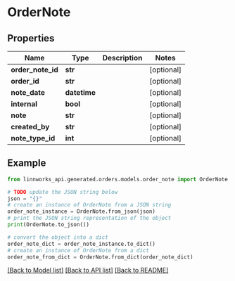 # OrderNote


## Properties

Name | Type | Description | Notes
------------ | ------------- | ------------- | -------------
**order_note_id** | **str** |  | [optional] 
**order_id** | **str** |  | [optional] 
**note_date** | **datetime** |  | [optional] 
**internal** | **bool** |  | [optional] 
**note** | **str** |  | [optional] 
**created_by** | **str** |  | [optional] 
**note_type_id** | **int** |  | [optional] 

## Example

```python
from linnworks_api.generated.orders.models.order_note import OrderNote

# TODO update the JSON string below
json = "{}"
# create an instance of OrderNote from a JSON string
order_note_instance = OrderNote.from_json(json)
# print the JSON string representation of the object
print(OrderNote.to_json())

# convert the object into a dict
order_note_dict = order_note_instance.to_dict()
# create an instance of OrderNote from a dict
order_note_from_dict = OrderNote.from_dict(order_note_dict)
```
[[Back to Model list]](../README.md#documentation-for-models) [[Back to API list]](../README.md#documentation-for-api-endpoints) [[Back to README]](../README.md)


